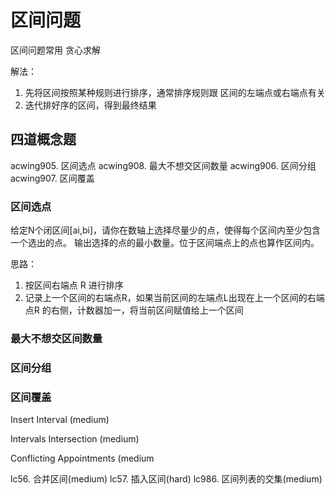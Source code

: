 # 区间问题

区间问题常用 贪心求解

解法：

1. 先将区间按照某种规则进行排序，通常排序规则跟 区间的左端点或右端点有关
2. 迭代排好序的区间，得到最终结果

## 四道概念题

acwing905. 区间选点
acwing908. 最大不想交区间数量
acwing906. 区间分组
acwing907. 区间覆盖

### 区间选点

给定N个闭区间[ai,bi]，请你在数轴上选择尽量少的点，使得每个区间内至少包含一个选出的点。
输出选择的点的最小数量。位于区间端点上的点也算作区间内。

思路：

1. 按区间右端点 R 进行排序
2. 记录上一个区间的右端点R，如果当前区间的左端点L出现在上一个区间的右端点R 的右侧，计数器加一，将当前区间赋值给上一个区间

### 最大不想交区间数量

### 区间分组

### 区间覆盖





Insert Interval (medium)

Intervals Intersection (medium)

Conflicting Appointments (medium

lc56. 合并区间(medium)
lc57. 插入区间(hard)
lc986. 区间列表的交集(medium)
